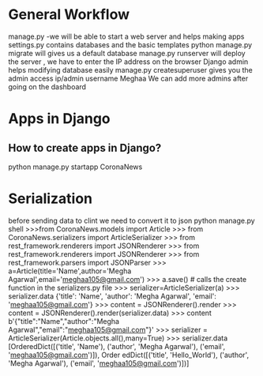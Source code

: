 # General Workflow
manage.py -we will be able to start a web server and helps making apps
settings.py contains databases and the basic templates
python manage.py migrate will gives us a default database
manage.py runserver will deploy the server , we have to enter the IP address on the browser
Django admin helps modifying database easily
manage.py createsuperuser gives you the admin access ip/admin username Meghaa
We can add more admins after going on the dashboard
# Apps in Django
## How to create apps in Django?
python manage.py startapp CoronaNews
# Serialization
before sending data to clint we need to convert it to json
python manage.py shell
        >>>from CoronaNews.models import Article
        >>> from CoronaNews.serializers import ArticleSerializer
        >>> from rest_framework.renderers import JSONRenderer
        >>> from  rest_framework.renderers import JSONRenderer
        >>> from rest_framework.parsers import JSONParser
        >>> a=Article(title='Name',author='Megha           Agarwal',email='meghaa105@gmail.com')
        >>> a.save() # calls the create function in the serializers.py file
        >>> serializer=ArticleSerializer(a)
        >>> serializer.data
        {'title': 'Name', 'author': 'Megha Agarwal', 'email': 'meghaa105@gmail.com'}
        >>> content = JSONRenderer().render
        >>> content = JSONRenderer().render(serializer.data)
        >>> content
        b'{"title":"Name","author":"Megha Agarwal","email":"meghaa105@gmail.com"}'
        >>> serializer = ArticleSerializer(Article.objects.all(),many=True)
        >>> serializer.data
        [OrderedDict([('title', 'Name'), ('author', 'Megha Agarwal'), ('email', 'meghaa105@gmail.com')]), Order
        edDict([('title', 'Hello_World'), ('author', 'Megha Agarwal'), ('email', 'meghaa105@gmail.com')])]


